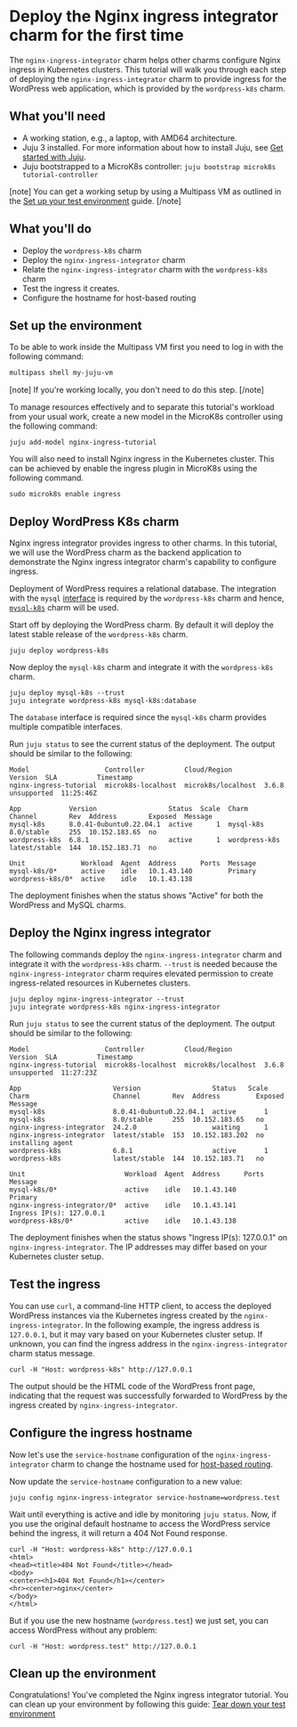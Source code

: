 <!-- vale Canonical.007-Headings-sentence-case = NO -->
# Deploy the Nginx ingress integrator charm for the first time
<!-- vale Canonical.007-Headings-sentence-case = YES -->

The `nginx-ingress-integrator` charm helps other charms configure Nginx
ingress in Kubernetes clusters. This tutorial will walk you through each
step of deploying the `nginx-ingress-integrator` charm to provide 
ingress for the WordPress web application, which is provided by the
`wordpress-k8s` charm.

## What you'll need
- A working station, e.g., a laptop, with AMD64 architecture.
- Juju 3 installed. For more information about how to install Juju, see [Get started with Juju](https://canonical-juju.readthedocs-hosted.com/en/3.6/user/tutorial/).
- Juju bootstrapped to a MicroK8s controller: `juju bootstrap microk8s tutorial-controller`

[note]
You can get a working setup by using a Multipass VM as outlined in the [Set up your test environment](https://canonical-juju.readthedocs-hosted.com/en/latest/user/howto/manage-your-deployment/manage-your-deployment-environment/#set-things-up) guide.
[/note]

## What you'll do

- Deploy the `wordpress-k8s` charm
- Deploy the `nginx-ingress-integrator` charm
- Relate the `nginx-ingress-integrator` charm with the `wordpress-k8s` charm
- Test the ingress it creates.
- Configure the hostname for host-based routing

## Set up the environment

To be able to work inside the Multipass VM first you need to log in with the following command:

```bash
multipass shell my-juju-vm
```

[note]
If you're working locally, you don't need to do this step.
[/note]

To manage resources effectively and to separate this tutorial's workload from
your usual work, create a new model in the MicroK8s controller using the following command:


```
juju add-model nginx-ingress-tutorial
```

You will also need to install Nginx ingress in the Kubernetes cluster.
This can be achieved by enable the ingress plugin in MicroK8s using the
following command.

```
sudo microk8s enable ingress
```

<!-- vale Canonical.007-Headings-sentence-case = NO -->
## Deploy WordPress K8s charm
<!-- vale Canonical.007-Headings-sentence-case = YES -->

Nginx ingress integrator provides ingress to other charms. In this 
tutorial, we will use the WordPress charm as the backend application to
demonstrate the Nginx ingress integrator charm's capability to configure
ingress.

Deployment of WordPress requires a relational database. The integration with the
`mysql` [interface](https://documentation.ubuntu.com/juju/3.6/reference/relation/) is required by the `wordpress-k8s`
charm and hence, [`mysql-k8s`](https://charmhub.io/mysql-k8s) charm will be used.

Start off by deploying the WordPress charm. By default it will deploy the latest stable release of
the `wordpress-k8s` charm.

```
juju deploy wordpress-k8s
```

Now deploy the `mysql-k8s` charm and integrate it with the `wordpress-k8s` charm.

```
juju deploy mysql-k8s --trust
juju integrate wordpress-k8s mysql-k8s:database
```
The `database` interface is required since the `mysql-k8s` charm provides multiple compatible interfaces.

Run `juju status` to see the current status of the deployment. The output should be similar to the following:

```
Model                   Controller          Cloud/Region        Version  SLA          Timestamp
nginx-ingress-tutorial  microk8s-localhost  microk8s/localhost  3.6.8    unsupported  11:25:46Z

App            Version                  Status  Scale  Charm          Channel        Rev  Address        Exposed  Message
mysql-k8s      8.0.41-0ubuntu0.22.04.1  active      1  mysql-k8s      8.0/stable     255  10.152.183.65  no       
wordpress-k8s  6.8.1                    active      1  wordpress-k8s  latest/stable  144  10.152.183.71  no       

Unit              Workload  Agent  Address      Ports  Message
mysql-k8s/0*      active    idle   10.1.43.140         Primary
wordpress-k8s/0*  active    idle   10.1.43.138         
```

The deployment finishes when the status shows "Active" for both the WordPress and MySQL charms.

<!-- vale Canonical.007-Headings-sentence-case = NO -->
## Deploy the Nginx ingress integrator
<!-- vale Canonical.007-Headings-sentence-case = YES -->

The following commands deploy the `nginx-ingress-integrator` charm and
integrate it with the `wordpress-k8s` charm. `--trust` is needed because
the `nginx-ingress-integrator` charm requires elevated permission to 
create ingress-related resources in Kubernetes clusters.

```
juju deploy nginx-ingress-integrator --trust
juju integrate wordpress-k8s nginx-ingress-integrator
```

Run `juju status` to see the current status of the deployment. The 
output should be similar to the following:

```
Model                   Controller          Cloud/Region        Version  SLA          Timestamp
nginx-ingress-tutorial  microk8s-localhost  microk8s/localhost  3.6.8    unsupported  11:27:23Z

App                       Version                  Status   Scale  Charm                     Channel        Rev  Address         Exposed  Message
mysql-k8s                 8.0.41-0ubuntu0.22.04.1  active       1  mysql-k8s                 8.0/stable     255  10.152.183.65   no       
nginx-ingress-integrator  24.2.0                   waiting      1  nginx-ingress-integrator  latest/stable  153  10.152.183.202  no       installing agent
wordpress-k8s             6.8.1                    active       1  wordpress-k8s             latest/stable  144  10.152.183.71   no       

Unit                         Workload  Agent  Address      Ports  Message
mysql-k8s/0*                 active    idle   10.1.43.140         Primary
nginx-ingress-integrator/0*  active    idle   10.1.43.141         Ingress IP(s): 127.0.0.1
wordpress-k8s/0*             active    idle   10.1.43.138         
```

The deployment finishes when the status shows
"Ingress IP(s): 127.0.0.1" on `nginx-ingress-integrator`. The IP 
addresses may differ based on your Kubernetes cluster setup.

## Test the ingress

You can use `curl`, a command-line HTTP client, to access the deployed 
WordPress instances via the Kubernetes ingress created by the 
`nginx-ingress-integrator`. In the following example, the ingress 
address is `127.0.0.1`, but it may vary based on your Kubernetes cluster
setup. If unknown, you can find the ingress address in the 
`nginx-ingress-integrator` charm status message.

```
curl -H "Host: wordpress-k8s" http://127.0.0.1
```

The output should be the HTML code of the WordPress front page, 
indicating that the request was successfully forwarded to WordPress by
the ingress created by `nginx-ingress-integrator`.

## Configure the ingress hostname

Now let's use the `service-hostname` configuration of the
`nginx-ingress-integrator` charm to change the hostname used for
[host-based routing](https://kubernetes.github.io/ingress-nginx/user-guide/basic-usage/).

Now update the `service-hostname` configuration to a new value:

```
juju config nginx-ingress-integrator service-hostname=wordpress.test
```

Wait until everything is active and idle by monitoring `juju status`. Now, if you use the original
default hostname to access the WordPress service behind the ingress, it
will return a 404 Not Found response.

```
curl -H "Host: wordpress-k8s" http://127.0.0.1
<html>
<head><title>404 Not Found</title></head>
<body>
<center><h1>404 Not Found</h1></center>
<hr><center>nginx</center>
</body>
</html>
```

But if you use the new hostname (`wordpress.test`) we just set, you can
access WordPress without any problem:

```
curl -H "Host: wordpress.test" http://127.0.0.1
```

## Clean up the environment 

Congratulations! You've completed the Nginx
ingress integrator tutorial. You can clean up your environment by 
following this guide: [Tear down your test environment](https://canonical-juju.readthedocs-hosted.com/en/3.6/user/howto/manage-your-deployment/manage-your-deployment-environment/#tear-things-down)